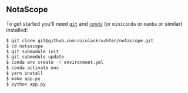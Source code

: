 ## NotaScope

To get started you'll need [`git`](https://git-scm.com/) and [`conda`](https://docs.conda.io/) (or `miniconda` or `mamba` or similar) installed:

```bash
$ git clone git@github.com:nicolaskruchten/notascope.git
$ cd notascope
$ git submodule init
$ git submodule update
$ conda env create -f environment.yml
$ conda activate env
$ yarn install
$ make app.py
$ python app.py
```
